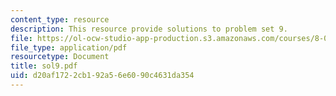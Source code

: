 ```yaml
---
content_type: resource
description: This resource provide solutions to problem set 9.
file: https://ol-ocw-studio-app-production.s3.amazonaws.com/courses/8-01x-physics-i-classical-mechanics-with-an-experimental-focus-fall-2002/d20af1722cb192a56e6090c4631da354_sol9.pdf
file_type: application/pdf
resourcetype: Document
title: sol9.pdf
uid: d20af172-2cb1-92a5-6e60-90c4631da354
---
```

